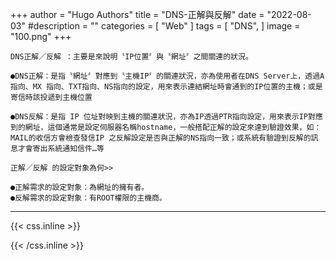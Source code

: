 +++
author = "Hugo Authors"
title = "DNS-正解與反解"
date = "2022-08-03"
#description = ""
categories = [
    "Web"
]
tags = [
    "DNS",
]
image = "100.png"
+++



    DNS正解／反解 ：主要是來說明〝IP位置〞與〝網址〞之間關連的狀況。
    
    ●DNS正解：是指〝網址〞對應到〝主機IP〞的關連狀況，亦為使用者在DNS Server上，透過A 指向、MX 指向、TXT指向、NS指向的設定，用來表示連結網址時會通到的IP位置的主機；或是寄信時該投遞到主機位置
    
    ●DNS反解：是指 IP 位址對映到主機的關連狀況，亦為IP透過PTR指向設定，用來表示IP對應到的網址，這個通常是設定伺服器名稱hostname，一般搭配正解的設定來達到驗證效果，如：MAIL的收信方會檢查發信IP 之反解設定是否與正解的NS指向一致；或系統有驗證到反解的訊息才會寄出系統通知信件…等
    
    正解／反解 的設定對象為何>>
    
    ●正解需求的設定對象：為網址的擁有者。
    ●反解需求的設定對象：有ROOT權限的主機商。




***

{{< css.inline >}}
<style>
.emojify {
	font-family: Apple Color Emoji, Segoe UI Emoji, NotoColorEmoji, Segoe UI Symbol, Android Emoji, EmojiSymbols;
	font-size: 2rem;
	vertical-align: middle;
}
@media screen and (max-width:650px) {
  .nowrap {
    display: block;
    margin: 25px 0;
  }
}
</style>
{{< /css.inline >}}
